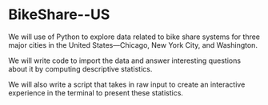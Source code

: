 # BikeShare--US

  
We will use of Python to explore data related to bike share systems for three major cities in the United States—Chicago, New York City, and Washington.

We will write code to import the data and answer interesting questions about it by computing descriptive statistics. 

We will also write a script that takes in raw input to create an interactive experience in the terminal to present these statistics.
